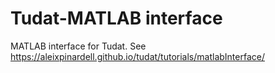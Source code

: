 # Tudat-MATLAB interface
MATLAB interface for Tudat.
See https://aleixpinardell.github.io/tudat/tutorials/matlabInterface/
